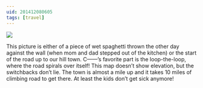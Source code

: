 ```yaml
---
uid: 201412080605
tags: [travel]
---
```


![](https://cmhelmer.com/media/201412080605_1.png)

This picture is either of a piece of wet spaghetti thrown the other day against the wall (when mom and dad stepped out of the kitchen) or the start of the road up to our hill town. C——’s favorite part is the loop-the-loop, where the road spirals over itself! This map doesn’t show elevation, but the switchbacks don’t lie. The town is almost a mile up and it takes 10 miles of climbing road to get there. At least the kids don’t get sick anymore!
